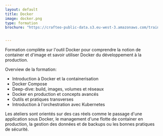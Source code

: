 ```yaml
---
layout: default
title: Docker
image: docker.png
type: formation
brochure: "https://crafteo-public-data.s3.eu-west-3.amazonaws.com/training/brochures/crafteo-formation-docker.pdf"


---
```


Formation complète sur l'outil Docker pour comprendre la notion de container et d'image et savoir utiliser Docker du développement à la production.

Overview de la formation:
- Introduction à Docker et la containerisation
- Docker Compose
- Deep-dive: build, images, volumes et réseaux
- Docker en production et concepts avancés
- Outils et pratiques transverses
- Introduction à l'orchestration avec Kubernetes

Les ateliers sont orientés sur des cas réels comme le passage d'une application sous Docker, le management d'une flotte de container en production, la gestion des données et de backups ou les bonnes pratiques de sécurité.

